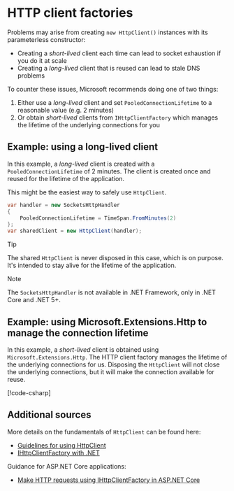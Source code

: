 # HTTP client factories

Problems may arise from creating `new HttpClient()` instances with its parameterless constructor:

- Creating a _short-lived_ client each time can lead to socket exhaustion if you do it at scale
- Creating a _long-lived_ client that is reused can lead to stale DNS problems

To counter these issues, Microsoft recommends doing one of two things:

1. Either use a _long-lived_ client and set `PooledConnectionLifetime` to a reasonable value (e.g. 2 minutes)
2. Or obtain _short-lived_ clients from `IHttpClientFactory` which manages the lifetime of the underlying connections for you

## Example: using a long-lived client

In this example, a _long-lived_ client is created with a `PooledConnectionLifetime` of 2 minutes. The client is created once and reused for the lifetime of the application.

This might be the easiest way to safely use `HttpClient`.

``` csharp
var handler = new SocketsHttpHandler
{
    PooledConnectionLifetime = TimeSpan.FromMinutes(2)
};
var sharedClient = new HttpClient(handler);
```

> [!TIP]
> The shared `HttpClient` is never disposed in this case, which is on purpose. It's intended to stay alive for the lifetime of the application.

> [!NOTE]
> The `SocketsHttpHandler` is not available in .NET Framework, only in .NET Core and .NET 5+.

## Example: using Microsoft.Extensions.Http to manage the connection lifetime

In this example, a _short-lived_ client is obtained using `Microsoft.Extensions.Http`. The HTTP client factory manages the lifetime of the underlying connections for us. Disposing the `HttpClient` will not close the underlying connections, but it will make the connection available for reuse.

[!code-csharp[](../../samples/HttpClientFactoryUsage/Program.cs)]

## Additional sources

More details on the fundamentals of `HttpClient` can be found here:

- [Guidelines for using HttpClient](https://learn.microsoft.com/en-us/dotnet/fundamentals/networking/http/httpclient-guidelines)
- [IHttpClientFactory with .NET](https://learn.microsoft.com/en-us/dotnet/core/extensions/httpclient-factory)

Guidance for ASP.NET Core applications:

- [Make HTTP requests using IHttpClientFactory in ASP.NET Core](https://learn.microsoft.com/en-us/aspnet/core/fundamentals/http-requests)